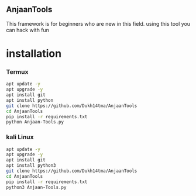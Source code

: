 ## AnjaanTools
This framework is for beginners who are new in this field. using this tool you can hack with fun

# installation
### Termux
```bash
apt update -y
apt upgrade -y
apt install git
apt install python
git clone https://github.com/Dukh14tma/AnjaanTools
cd AnjaanTools
pip install -r requirements.txt
python Anjaan-Tools.py
```
### kali Linux

```bash
apt update -y
apt upgrade -y
apt install git
apt install python3
git clone https://github.com/Dukh14tma/AnjaanTools
cd AnjaanTools
pip install -r requirements.txt
python3 Anjaan-Tools.py
```

